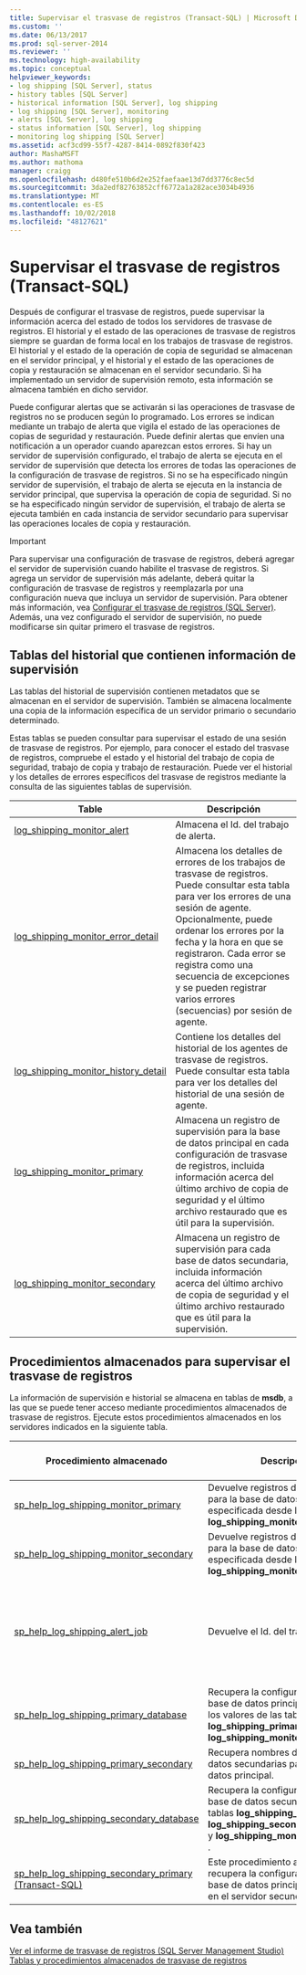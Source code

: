 ```yaml
---
title: Supervisar el trasvase de registros (Transact-SQL) | Microsoft Docs
ms.custom: ''
ms.date: 06/13/2017
ms.prod: sql-server-2014
ms.reviewer: ''
ms.technology: high-availability
ms.topic: conceptual
helpviewer_keywords:
- log shipping [SQL Server], status
- history tables [SQL Server]
- historical information [SQL Server], log shipping
- log shipping [SQL Server], monitoring
- alerts [SQL Server], log shipping
- status information [SQL Server], log shipping
- monitoring log shipping [SQL Server]
ms.assetid: acf3cd99-55f7-4287-8414-0892f830f423
author: MashaMSFT
ms.author: mathoma
manager: craigg
ms.openlocfilehash: d480fe510b6d2e252faefaae13d7dd3776c8ec5d
ms.sourcegitcommit: 3da2edf82763852cff6772a1a282ace3034b4936
ms.translationtype: MT
ms.contentlocale: es-ES
ms.lasthandoff: 10/02/2018
ms.locfileid: "48127621"
---
```

# <a name="monitor-log-shipping-transact-sql"></a>Supervisar el trasvase de registros (Transact-SQL)
  Después de configurar el trasvase de registros, puede supervisar la información acerca del estado de todos los servidores de trasvase de registros. El historial y el estado de las operaciones de trasvase de registros siempre se guardan de forma local en los trabajos de trasvase de registros. El historial y el estado de la operación de copia de seguridad se almacenan en el servidor principal, y el historial y el estado de las operaciones de copia y restauración se almacenan en el servidor secundario. Si ha implementado un servidor de supervisión remoto, esta información se almacena también en dicho servidor.  
  
 Puede configurar alertas que se activarán si las operaciones de trasvase de registros no se producen según lo programado. Los errores se indican mediante un trabajo de alerta que vigila el estado de las operaciones de copias de seguridad y restauración. Puede definir alertas que envíen una notificación a un operador cuando aparezcan estos errores. Si hay un servidor de supervisión configurado, el trabajo de alerta se ejecuta en el servidor de supervisión que detecta los errores de todas las operaciones de la configuración de trasvase de registros. Si no se ha especificado ningún servidor de supervisión, el trabajo de alerta se ejecuta en la instancia de servidor principal, que supervisa la operación de copia de seguridad. Si no se ha especificado ningún servidor de supervisión, el trabajo de alerta se ejecuta también en cada instancia de servidor secundario para supervisar las operaciones locales de copia y restauración.  
  
> [!IMPORTANT]  
>  Para supervisar una configuración de trasvase de registros, deberá agregar el servidor de supervisión cuando habilite el trasvase de registros. Si agrega un servidor de supervisión más adelante, deberá quitar la configuración de trasvase de registros y reemplazarla por una configuración nueva que incluya un servidor de supervisión. Para obtener más información, vea [Configurar el trasvase de registros &#40;SQL Server&#41;](configure-log-shipping-sql-server.md). Además, una vez configurado el servidor de supervisión, no puede modificarse sin quitar primero el trasvase de registros.  
  
## <a name="history-tables-containing-monitoring-information"></a>Tablas del historial que contienen información de supervisión  
 Las tablas del historial de supervisión contienen metadatos que se almacenan en el servidor de supervisión. También se almacena localmente una copia de la información específica de un servidor primario o secundario determinado.  
  
 Estas tablas se pueden consultar para supervisar el estado de una sesión de trasvase de registros. Por ejemplo, para conocer el estado del trasvase de registros, compruebe el estado y el historial del trabajo de copia de seguridad, trabajo de copia y trabajo de restauración. Puede ver el historial y los detalles de errores específicos del trasvase de registros mediante la consulta de las siguientes tablas de supervisión.  
  
|Table|Descripción|  
|-----------|-----------------|  
|[log_shipping_monitor_alert](/sql/relational-databases/system-tables/log-shipping-monitor-alert-transact-sql)|Almacena el Id. del trabajo de alerta.|  
|[log_shipping_monitor_error_detail](/sql/relational-databases/system-tables/log-shipping-monitor-error-detail-transact-sql)|Almacena los detalles de errores de los trabajos de trasvase de registros. Puede consultar esta tabla para ver los errores de una sesión de agente. Opcionalmente, puede ordenar los errores por la fecha y la hora en que se registraron. Cada error se registra como una secuencia de excepciones y se pueden registrar varios errores (secuencias) por sesión de agente.|  
|[log_shipping_monitor_history_detail](/sql/relational-databases/system-tables/log-shipping-monitor-history-detail-transact-sql)|Contiene los detalles del historial de los agentes de trasvase de registros. Puede consultar esta tabla para ver los detalles del historial de una sesión de agente.|  
|[log_shipping_monitor_primary](/sql/relational-databases/system-tables/log-shipping-monitor-primary-transact-sql)|Almacena un registro de supervisión para la base de datos principal en cada configuración de trasvase de registros, incluida información acerca del último archivo de copia de seguridad y el último archivo restaurado que es útil para la supervisión.|  
|[log_shipping_monitor_secondary](/sql/relational-databases/system-tables/log-shipping-monitor-secondary-transact-sql)|Almacena un registro de supervisión para cada base de datos secundaria, incluida información acerca del último archivo de copia de seguridad y el último archivo restaurado que es útil para la supervisión.|  
  
## <a name="stored-procedures-for-monitoring-log-shipping"></a>Procedimientos almacenados para supervisar el trasvase de registros  
 La información de supervisión e historial se almacena en tablas de **msdb**, a las que se puede tener acceso mediante procedimientos almacenados de trasvase de registros. Ejecute estos procedimientos almacenados en los servidores indicados en la siguiente tabla.  
  
|Procedimiento almacenado|Descripción|Ejecute este procedimiento en|  
|----------------------|-----------------|---------------------------|  
|[sp_help_log_shipping_monitor_primary](/sql/relational-databases/system-stored-procedures/sp-help-log-shipping-monitor-primary-transact-sql)|Devuelve registros de supervisión para la base de datos principal especificada desde la tabla **log_shipping_monitor_primary** .|Servidor de supervisión o servidor principal|  
|[sp_help_log_shipping_monitor_secondary](/sql/relational-databases/system-stored-procedures/sp-help-log-shipping-monitor-secondary-transact-sql)|Devuelve registros de supervisión para la base de datos secundaria especificada desde la tabla **log_shipping_monitor_secondary** .|Servidor de supervisión o servidor secundario|  
|[sp_help_log_shipping_alert_job](/sql/relational-databases/system-stored-procedures/sp-help-log-shipping-alert-job-transact-sql)|Devuelve el Id. del trabajo de alerta.|Servidor de supervisión, o bien servidor primario o secundario si no hay ningún servidor de supervisión definido|  
|[sp_help_log_shipping_primary_database](/sql/relational-databases/system-stored-procedures/sp-help-log-shipping-primary-database-transact-sql)|Recupera la configuración de la base de datos principal y muestra los valores de las tablas **log_shipping_primary_databases** y **log_shipping_monitor_primary** .|Servidor principal|  
|[sp_help_log_shipping_primary_secondary](/sql/relational-databases/system-stored-procedures/sp-help-log-shipping-primary-secondary-transact-sql)|Recupera nombres de las bases de datos secundarias para una base de datos principal.|Servidor principal|  
|[sp_help_log_shipping_secondary_database](/sql/relational-databases/system-stored-procedures/sp-help-log-shipping-secondary-database-transact-sql)|Recupera la configuración de la base de datos secundaria de las tablas **log_shipping_secondary**, **log_shipping_secondary_databases** y **log_shipping_monitor_secondary** .|Servidor secundario|  
|[sp_help_log_shipping_secondary_primary &#40;Transact-SQL&#41;](/sql/relational-databases/system-stored-procedures/sp-help-log-shipping-secondary-primary-transact-sql)|Este procedimiento almacenado recupera la configuración de una base de datos principal determinada en el servidor secundario.|Servidor secundario|  
  
## <a name="see-also"></a>Vea también  
 [Ver el informe de trasvase de registros &#40;SQL Server Management Studio&#41;](view-the-log-shipping-report-sql-server-management-studio.md)   
 [Tablas y procedimientos almacenados de trasvase de registros](log-shipping-tables-and-stored-procedures.md)  
  
  
